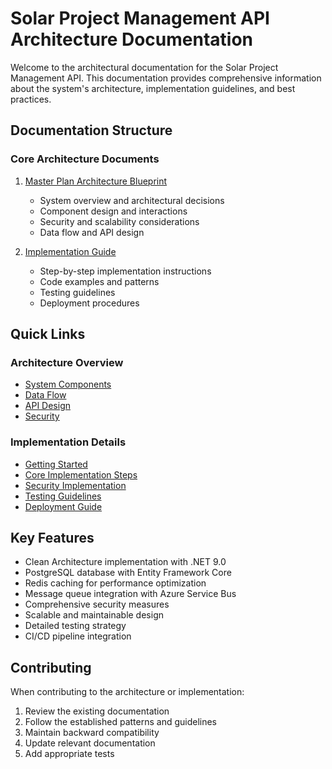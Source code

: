# Solar Project Management API Architecture Documentation

Welcome to the architectural documentation for the Solar Project Management API. This documentation provides comprehensive information about the system's architecture, implementation guidelines, and best practices.

## Documentation Structure

### Core Architecture Documents
1. [Master Plan Architecture Blueprint](./MASTER_PLAN_ARCHITECTURE.md)
   - System overview and architectural decisions
   - Component design and interactions
   - Security and scalability considerations
   - Data flow and API design

2. [Implementation Guide](./IMPLEMENTATION_GUIDE.md)
   - Step-by-step implementation instructions
   - Code examples and patterns
   - Testing guidelines
   - Deployment procedures

## Quick Links

### Architecture Overview
- [System Components](./MASTER_PLAN_ARCHITECTURE.md#system-components)
- [Data Flow](./MASTER_PLAN_ARCHITECTURE.md#data-flow)
- [API Design](./MASTER_PLAN_ARCHITECTURE.md#api-design)
- [Security](./MASTER_PLAN_ARCHITECTURE.md#security)

### Implementation Details
- [Getting Started](./IMPLEMENTATION_GUIDE.md#getting-started)
- [Core Implementation Steps](./IMPLEMENTATION_GUIDE.md#core-implementation-steps)
- [Security Implementation](./IMPLEMENTATION_GUIDE.md#security-implementation)
- [Testing Guidelines](./IMPLEMENTATION_GUIDE.md#testing-guidelines)
- [Deployment Guide](./IMPLEMENTATION_GUIDE.md#deployment-guide)

## Key Features

- Clean Architecture implementation with .NET 9.0
- PostgreSQL database with Entity Framework Core
- Redis caching for performance optimization
- Message queue integration with Azure Service Bus
- Comprehensive security measures
- Scalable and maintainable design
- Detailed testing strategy
- CI/CD pipeline integration

## Contributing

When contributing to the architecture or implementation:
1. Review the existing documentation
2. Follow the established patterns and guidelines
3. Maintain backward compatibility
4. Update relevant documentation
5. Add appropriate tests
